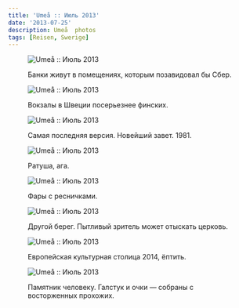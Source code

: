 ```yaml
---
title: 'Umeå :: Июль 2013'
date: '2013-07-25'
description: Umeå  photos
tags: [Reisen, Swerige]
---
```

<figure>
	<img src="{{urls.media}}/1374781590064-600.jpeg" alt="Umeå :: Июль 2013" />
	<figcaption><p>Банки живут в помещениях, которым позавидовал бы Сбер.</p></figcaption>
</figure>

<figure>
	<img src="{{urls.media}}/1374781596573-600.jpeg" alt="Umeå :: Июль 2013" />
	<figcaption><p>Вокзалы в Швеции посерьезнее финских.</p></figcaption>
</figure>

<figure>
	<img src="{{urls.media}}/1374781601158-600.jpeg" alt="Umeå :: Июль 2013" />
	<figcaption><p>Самая последняя версия. Новейший завет. 1981.</p></figcaption>
</figure>

<figure>
	<img src="{{urls.media}}/1374781606302-600.jpeg" alt="Umeå :: Июль 2013" />
	<figcaption><p>Ратуша, ага.</p></figcaption>
</figure>

<figure>
	<img src="{{urls.media}}/1374781608703-600.jpeg" alt="Umeå :: Июль 2013" />
	<figcaption><p>Фары с ресничками.</p></figcaption>
</figure>

<figure>
	<img src="{{urls.media}}/1374781611998-600.jpeg" alt="Umeå :: Июль 2013" />
	<figcaption><p>Другой берег. Пытливый зритель может отыскать церковь.</p></figcaption>
</figure>

<figure>
	<img src="{{urls.media}}/1374781616492-600.jpeg" alt="Umeå :: Июль 2013" />
	<figcaption><p>Европейская культурная столица 2014, ёптить.</p></figcaption>
</figure>

<figure>
	<img src="{{urls.media}}/1374781622027-600.jpeg" alt="Umeå :: Июль 2013" />
	<figcaption><p>Памятник человеку. Галстук и очки — собраны с восторженных прохожих.</p></figcaption>
</figure>
